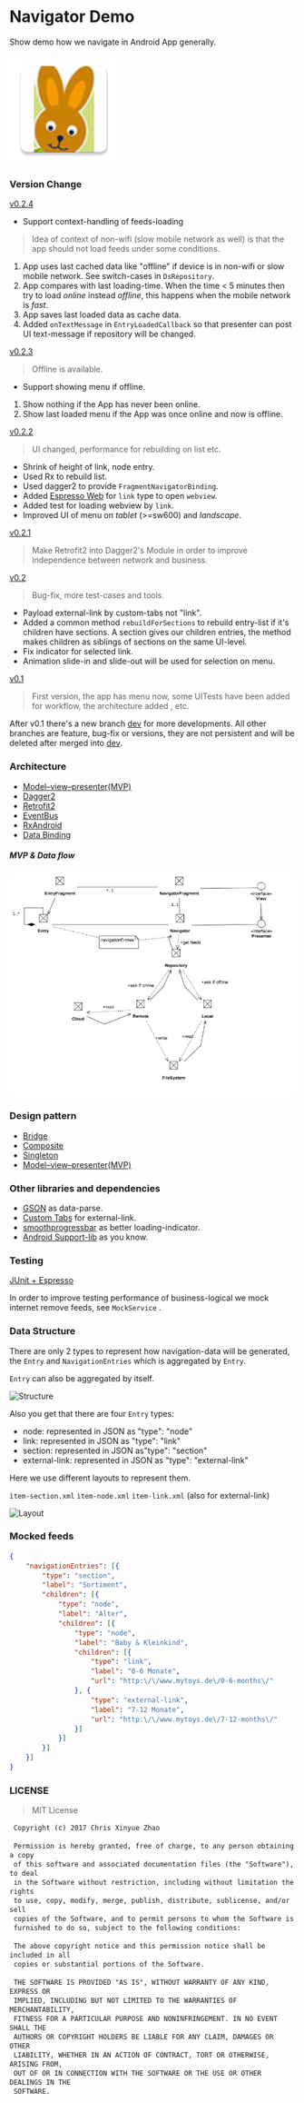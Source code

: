Navigator Demo
======
Show demo how we navigate in Android App generally.

 ![logo](photo/ic_launcher.png)

### Version Change

[v0.2.4](https://github.com/XinyueZ/NavigatorDemo/releases/tag/v0.2.4)
- Support context-handling of feeds-loading
> Idea of context of non-wifi (slow mobile network as well) is that the app should not load feeds under some conditions.
1. App uses last cached data like "offline" if device is in non-wifi or slow mobile network. See switch-cases in ```DsRepository```.
2. App compares with last loading-time. When the time < 5 minutes then try to load *online* instead *offline*, this happens when the mobile network is *fast*.
3. App saves last loaded data as cache data.
4. Added ```onTextMessage``` in ```EntryLoadedCallback``` so that presenter can post UI text-message if repository will be changed.

[v0.2.3](https://github.com/XinyueZ/NavigatorDemo/releases/tag/v0.2.3)
> Offline is available.

- Support showing menu if offline. 
1. Show nothing if the App has never been online.
2. Show last loaded menu if the App was once online and now is offline.


[v0.2.2](https://github.com/XinyueZ/NavigatorDemo/releases/tag/v0.2.2)
> UI changed, performance for rebuilding on list etc.
- Shrink of height of link, node entry.
- Used Rx to rebuild list.
- Used dagger2 to provide ```FragmentNavigatorBinding```.
- Added [Espresso Web](https://google.github.io/android-testing-support-library/docs/espresso/web/) for ```link``` type to open ```webview```. 
- Added test for loading webview by ```link```.
- Improved UI of menu on *tablet* (>=sw600) and *landscape*.

[v0.2.1](https://github.com/XinyueZ/NavigatorDemo/releases/tag/v0.2.1)
> Make Retrofit2 into Dagger2's Module in order to improve independence between network and business.

[v0.2](https://github.com/XinyueZ/NavigatorDemo/releases/tag/v0.2)
> Bug-fix, more test-cases and tools.
- Payload external-link by custom-tabs not "link".
- Added a common method ```rebuildForSections``` to rebuild entry-list if it's children have sections. A section gives our children entries, the method makes children as siblings of sections on the same UI-level. 
- Fix indicator for selected link.
- Animation slide-in and slide-out will be used for selection on menu.

[v0.1](https://github.com/XinyueZ/NavigatorDemo/releases/tag/v0.1_a_a)
> First version, the app has menu now, some UITests have been added for workflow, the architecture added , etc.

After v0.1 there's a new branch [dev](https://github.com/XinyueZ/NavigatorDemo/tree/dev) for more developments.
All other branches are feature, bug-fix or versions, they are not persistent and will be deleted after merged into [dev](https://github.com/XinyueZ/NavigatorDemo/tree/dev).



### Architecture

- [Model–view–presenter(MVP)](https://en.wikipedia.org/wiki/Model%E2%80%93view%E2%80%93presenter)
- [Dagger2](https://google.github.io/dagger/) 
- [Retrofit2](http://square.github.io/retrofit/) 
- [EventBus](https://github.com/greenrobot/EventBus) 
- [RxAndroid](https://github.com/ReactiveX/RxAndroid) 
- [Data Binding](https://developer.android.com/topic/libraries/data-binding/index.html) 

##### MVP & Data flow
![flow](photo/architecture.png)

### Design pattern

- [Bridge](https://en.wikipedia.org/wiki/Bridge_pattern)
- [Composite](https://en.wikipedia.org/wiki/Composite_pattern)
- [Singleton](https://en.wikipedia.org/wiki/Singleton_pattern)
- [Model–view–presenter(MVP)](https://en.wikipedia.org/wiki/Model%E2%80%93view%E2%80%93presenter)

### Other libraries and dependencies

- [GSON](https://github.com/google/gson) as data-parse.
- [Custom Tabs](https://developer.chrome.com/multidevice/android/customtabs) for external-link.
- [smoothprogressbar](https://github.com/castorflex/SmoothProgressBar) as better loading-indicator.
- [Android Support-lib](https://developer.android.com/topic/libraries/support-library/index.html) as you know.

### Testing

[JUnit + Espresso](https://developer.android.com/training/testing/ui-testing/espresso-testing.html)

In order to improve testing performance of business-logical we mock internet remove feeds, see ```MockService``` .



### Data Structure

There are only 2 types to represent how navigation-data will be generated, the ```Entry``` and ```NavigationEntries``` which is aggregated by ```Entry```.

```Entry``` can also be aggregated by itself.

![Structure](photo/data-struct.png)

Also you get that there are four ```Entry``` types:

- node: represented in JSON as "type": "node"
- link: represented in JSON as "type": "link"
- section: represented in JSON as"type": "section"
- external-link: represented in JSON as "type": "external-link"

Here we use different layouts to represent them.

```ìtem-section.xml``` ```ìtem-node.xml``` ```ìtem-link.xml``` (also for external-link)

 ![Layout](photo/layout-case.png)
 


### Mocked feeds

```json
{
	"navigationEntries": [{
		"type": "section",
		"label": "Sortiment",
		"children": [{
			"type": "node",
			"label": "Alter",
			"children": [{
				"type": "node",
				"label": "Baby & Kleinkind",
				"children": [{
					"type": "link",
					"label": "0-6 Monate",
					"url": "http:\/\/www.mytoys.de\/0-6-months\/"
				}, {
					"type": "external-link",
					"label": "7-12 Monate",
					"url": "http:\/\/www.mytoys.de\/7-12-months\/"
				}]
			}]
		}]
	}]
}
```



### LICENSE

> MIT License
 ```
  Copyright (c) 2017 Chris Xinyue Zhao
  
  Permission is hereby granted, free of charge, to any person obtaining a copy
  of this software and associated documentation files (the "Software"), to deal
  in the Software without restriction, including without limitation the rights
  to use, copy, modify, merge, publish, distribute, sublicense, and/or sell
  copies of the Software, and to permit persons to whom the Software is
  furnished to do so, subject to the following conditions:
  
  The above copyright notice and this permission notice shall be included in all
  copies or substantial portions of the Software.
  
  THE SOFTWARE IS PROVIDED "AS IS", WITHOUT WARRANTY OF ANY KIND, EXPRESS OR
  IMPLIED, INCLUDING BUT NOT LIMITED TO THE WARRANTIES OF MERCHANTABILITY,
  FITNESS FOR A PARTICULAR PURPOSE AND NONINFRINGEMENT. IN NO EVENT SHALL THE
  AUTHORS OR COPYRIGHT HOLDERS BE LIABLE FOR ANY CLAIM, DAMAGES OR OTHER
  LIABILITY, WHETHER IN AN ACTION OF CONTRACT, TORT OR OTHERWISE, ARISING FROM,
  OUT OF OR IN CONNECTION WITH THE SOFTWARE OR THE USE OR OTHER DEALINGS IN THE
  SOFTWARE.
  ```

